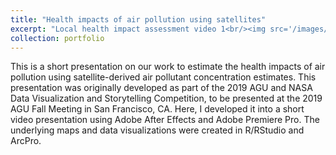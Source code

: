```yaml
---
title: "Health impacts of air pollution using satellites"
excerpt: "Local health impact assessment video 1<br/><img src='/images/still.PNG'>"(https://youtu.be/zSZt83-mi6k)
collection: portfolio
---
```


This is a short presentation on our work to estimate the health impacts of air pollution using satellite-derived air pollutant concentration estimates. This presentation was originally developed as part of the 2019 AGU and NASA Data Visualization and Storytelling Competition, to be presented at the 2019 AGU Fall Meeting in San Francisco, CA. Here, I developed it into a short video presentation using Adobe After Effects and Adobe Premiere Pro. The underlying maps and data visualizations were created in R/RStudio and ArcPro.
